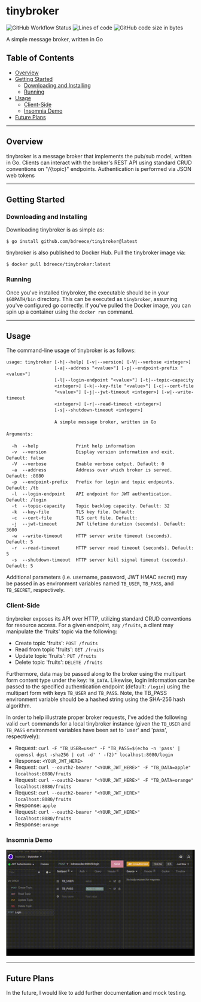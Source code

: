 # tinybroker

![GitHub Workflow Status](https://img.shields.io/github/workflow/status/bdreece/tinybroker/Go)
![Lines of code](https://img.shields.io/tokei/lines/github/bdreece/tinybroker)
![GitHub code size in bytes](https://img.shields.io/github/languages/code-size/bdreece/tinybroker)

A simple message broker, written in Go

## Table of Contents

- [Overview](#overview)
- [Getting Started](#getting-started)
  - [Downloading and Installing](#downloading-and-installing)
  - [Running](#running)
- [Usage](#usage)
  - [Client-Side](#client-side)
  - [Insomnia Demo](#insomnia-demo)
- [Future Plans](#future-plans)

---

## Overview

tinybroker is a message broker that implements the pub/sub model, written in Go. Clients can interact with the broker's REST API using standard CRUD conventions on "/{topic}" endpoints. Authentication is performed via JSON web tokens

---

## Getting Started

### Downloading and Installing

Downloading tinybroker is as simple as:

```console
$ go install github.com/bdreece/tinybroker@latest
```

tinybroker is also published to Docker Hub. Pull the tinybroker image via:

```console
$ docker pull bdreece/tinybroker:latest
```

### Running

Once you've installed tinybroker, the executable should be in your `$GOPATH/bin` directory. This can be executed as `tinybroker`, assuming you've configured go correctly. If you've pulled the Docker image, you can spin up a container using the `docker run` command.

---

## Usage

The command-line usage of tinybroker is as follows:

```
usage: tinybroker [-h|--help] [-v|--version] [-V|--verbose <integer>]
                  [-a|--address "<value>"] [-p|--endpoint-prefix "<value>"]
                  [-l|--login-endpoint "<value>"] [-t|--topic-capacity
                  <integer>] [-k|--key-file "<value>"] [-c|--cert-file
                  "<value>"] [-j|--jwt-timeout <integer>] [-w|--write-timeout
                  <integer>] [-r|--read-timeout <integer>]
                  [-s|--shutdown-timeout <integer>]

                  A simple message broker, written in Go

Arguments:

  -h  --help              Print help information
  -v  --version           Display version information and exit. Default: false
  -V  --verbose           Enable verbose output. Default: 0
  -a  --address           Address over which broker is served. Default: :8080
  -p  --endpoint-prefix   Prefix for login and topic endpoints. Default: /tb
  -l  --login-endpoint    API endpoint for JWT authentication. Default: /login
  -t  --topic-capacity    Topic backlog capacity. Default: 32
  -k  --key-file          TLS key file. Default:
  -c  --cert-file         TLS cert file. Default:
  -j  --jwt-timeout       JWT lifetime duration (seconds). Default: 3600
  -w  --write-timeout     HTTP server write timeout (seconds). Default: 5
  -r  --read-timeout      HTTP server read timeout (seconds). Default: 5
  -s  --shutdown-timeout  HTTP server kill signal timeout (seconds). Default: 5
```

Additional parameters (i.e. username, password, JWT HMAC secret) may be passed in as environment variables named `TB_USER`, `TB_PASS`, and `TB_SECRET`, respectively.

### Client-Side

tinybroker exposes its API over HTTP, utilizing standard CRUD conventions for resource access. For a given endpoint, say `/fruits`, a client may manipulate the 'fruits' topic via the following:

- Create topic 'fruits': `POST /fruits`
- Read from topic 'fruits': `GET /fruits`
- Update topic 'fruits': `PUT /fruits`
- Delete topic 'fruits': `DELETE /fruits`

Furthermore, data may be passed along to the broker using the multipart form content type under the key: `TB_DATA`. Likewise, login information can be passed to the specified authentication endpoint (default: `/login`) using the multipart form with keys `TB_USER` and `TB_PASS`. Note, the TB_PASS environment variable should be a hashed string using the SHA-256 hash algorithm.

In order to help illustrate proper broker requests, I've added the following valid `curl` commands for a local tinybroker instance (given the `TB_USER` and `TB_PASS` environment variables have been set to 'user' and 'pass', respectively):

- Request:  `curl -F "TB_USER=user" -F "TB_PASS=$(echo -n 'pass' | openssl dgst -sha256 | cut -d' ' -f2)" localhost:8080/login`
- Response: `<YOUR_JWT_HERE>`
- Request:  `curl --oauth2-bearer "<YOUR_JWT_HERE>" -F "TB_DATA=apple" localhost:8080/fruits`
- Request:  `curl --oauth2-bearer "<YOUR_JWT_HERE>" -F "TB_DATA=orange" localhost:8080/fruits`
- Request:  `curl --oauth2-bearer "<YOUR_JWT_HERE>" localhost:8080/fruits`
- Response: `apple`
- Request:  `curl --oauth2-bearer "<YOUR_JWT_HERE>" localhost:8080/fruits`
- Response: `orange`

### Insomnia Demo

![Insomnia Demo GIF](./insomnia-demo.gif)

---

## Future Plans

In the future, I would like to add further documentation and mock testing.

